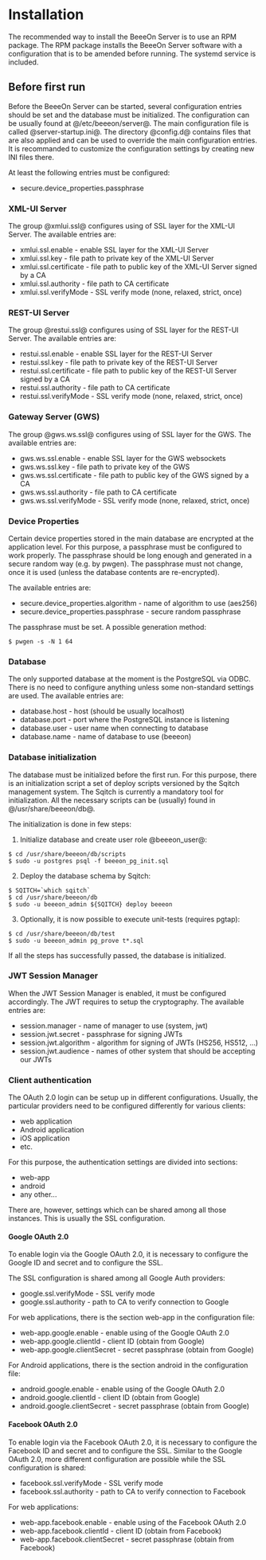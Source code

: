 # Installation

The recommended way to install the BeeeOn Server is to use an RPM package.
The RPM package installs the BeeeOn Server software with a configuration
that is to be amended before running. The systemd service is included.

## Before first run

Before the BeeeOn Server can be started, several configuration entries should
be set and the database must be initialized. The configuration can be usually
found at @/etc/beeeon/server@. The main configuration file is called @server-startup.ini@.
The directory @config.d@ contains files that are also applied and can be used to
override the main configuration entries. It is recommanded to customize the
configuration settings by creating new INI files there.

At least the following entries must be configured:

* secure.device_properties.passphrase

### XML-UI Server

The group @xmlui.ssl@ configures using of SSL layer for the XML-UI Server.
The available entries are:

* xmlui.ssl.enable - enable SSL layer for the XML-UI Server
* xmlui.ssl.key - file path to private key of the XML-UI Server
* xmlui.ssl.certificate - file path to public key of the XML-UI Server signed by a CA
* xmlui.ssl.authority - file path to CA certificate
* xmlui.ssl.verifyMode - SSL verify mode (none, relaxed, strict, once)

### REST-UI Server

The group @restui.ssl@ configures using of SSL layer for the REST-UI Server.
The available entries are:

* restui.ssl.enable - enable SSL layer for the REST-UI Server
* restui.ssl.key - file path to private key of the REST-UI Server
* restui.ssl.certificate - file path to public key of the REST-UI Server signed by a CA
* restui.ssl.authority - file path to CA certificate
* restui.ssl.verifyMode - SSL verify mode (none, relaxed, strict, once)

### Gateway Server (GWS)

The group @gws.ws.ssl@ configures using of SSL layer for the GWS.
The available entries are:

* gws.ws.ssl.enable - enable SSL layer for the GWS websockets
* gws.ws.ssl.key - file path to private key of the GWS
* gws.ws.ssl.certificate - file path to public key of the GWS signed by a CA
* gws.ws.ssl.authority - file path to CA certificate
* gws.ws.ssl.verifyMode - SSL verify mode (none, relaxed, strict, once)

### Device Properties

Certain device properties stored in the main database are encrypted at the
application level. For this purpose, a passphrase must be configured to
work properly. The passphrase should be long enough and generated in a
secure random way (e.g. by pwgen). The passphrase must not change, once
it is used (unless the database contents are re-encrypted).

The available entries are:

* secure.device_properties.algorithm - name of algorithm to use (aes256)
* secure.device_properties.passphrase - secure random passphrase

The passphrase must be set. A possible generation method:

```
$ pwgen -s -N 1 64
```

### Database

The only supported database at the moment is the PostgreSQL via ODBC.
There is no need to configure anything unless some non-standard settings
are used. The available entries are:

* database.host - host (should be usually localhost)
* database.port - port where the PostgreSQL instance is listening
* database.user - user name when connecting to database
* database.name - name of database to use (beeeon)

### Database initialization

The database must be initialized before the first run. For this purpose,
there is an initialization script a set of deploy scripts versioned by
the Sqitch management system. The Sqitch is currently a mandatory tool
for initialization. All the necessary scripts can be (usually) found in
@/usr/share/beeeon/db@.

The initialization is done in few steps:

1. Initialize database and create user role @beeeon_user@:

```
$ cd /usr/share/beeeon/db/scripts
$ sudo -u postgres psql -f beeeon_pg_init.sql
```

2. Deploy the database schema by Sqitch:

```
$ SQITCH=`which sqitch`
$ cd /usr/share/beeeon/db
$ sudo -u beeeon_admin ${SQITCH} deploy beeeon
```

3. Optionally, it is now possible to execute unit-tests (requires pgtap):

```
$ cd /usr/share/beeeon/db/test
$ sudo -u beeeon_admin pg_prove t*.sql
```

If all the steps has successfully passed, the database is initialized.

### JWT Session Manager

When the JWT Session Manager is enabled, it must be configured accordingly.
The JWT requires to setup the cryptography. The available entries are:

* session.manager - name of manager to use (system, jwt)
* session.jwt.secret - passphrase for signing JWTs
* session.jwt.algorithm - algorithm for signing of JWTs (HS256, HS512, ...)
* session.jwt.audience - names of other system that should be accepting our JWTs

### Client authentication

The OAuth 2.0 login can be setup up in different configurations. Usually, the
particular providers need to be configured differently for various clients:

* web application
* Android application
* iOS application
* etc.

For this purpose, the authentication settings are divided into sections:

* web-app
* android
* any other...

There are, however, settings which can be shared among all those instances.
This is usually the SSL configuration.

#### Google OAuth 2.0

To enable login via the Google OAuth 2.0, it is necessary to configure the
Google ID and secret and to configure the SSL.

The SSL configuration is shared among all Google Auth providers:

* google.ssl.verifyMode - SSL verify mode
* google.ssl.authority - path to CA to verify connection to Google

For web applications, there is the section web-app in the configuration file:

* web-app.google.enable - enable using of the Google OAuth 2.0
* web-app.google.clientId - client ID (obtain from Google)
* web-app.google.clientSecret - secret passphrase (obtain from Google)

For Android applications, there is the section android in the configuration file:

* android.google.enable - enable using of the Google OAuth 2.0
* android.google.clientId - client ID (obtain from Google)
* android.google.clientSecret - secret passphrase (obtain from Google)

#### Facebook OAuth 2.0

To enable login via the Facebook OAuth 2.0, it is necessary to configure the
Facebook ID and secret and to configure the SSL. Similar to the Google OAuth 2.0,
more different configuration are possible while the SSL configuration is shared:

* facebook.ssl.verifyMode - SSL verify mode
* facebook.ssl.authority - path to CA to verify connection to Facebook

For web applications:

* web-app.facebook.enable - enable using of the Facebook OAuth 2.0
* web-app.facebook.clientId - client ID (obtain from Facebook)
* web-app.facebook.clientSecret - secret passphrase (obtain from Facebook)
